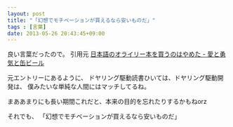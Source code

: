 ```yaml
---
layout: post
title: "「幻想でモチベーションが買えるなら安いものだ」"
tags : [言葉]
date: 2013-05-26 20:43:45+09:00
---
```




良い言葉だったので。
引用元
[日本語のオライリー本を買うのはやめた - 愛と勇気と缶ビール](http://d.hatena.ne.jp/zentoo/20121028/1351416149)


元エントリーにあるように、
ドヤリング駆動読書ひいては、ドヤリング駆動開発は、
僕みたいな単純な人間にはマッチしてるね。

まああまりにも長い期間これだと、本来の目的を忘れたりするかもねorz

それでも、
「幻想でモチベーションが買えるなら安いものだ」



